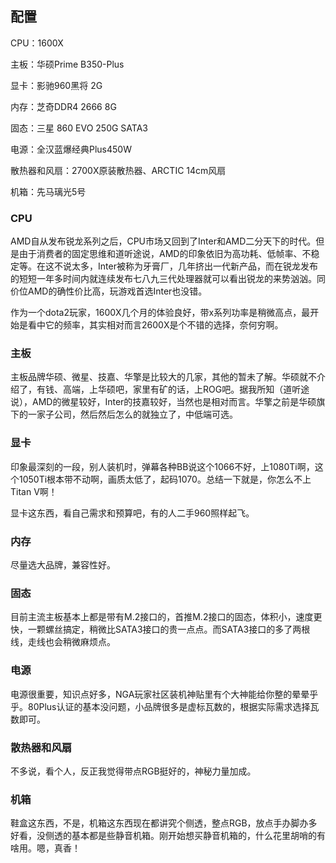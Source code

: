 ## 配置

CPU：1600X

主板：华硕Prime B350-Plus

显卡：影驰960黑将 2G

内存：芝奇DDR4 2666 8G

固态：三星 860 EVO 250G SATA3

电源：全汉蓝爆经典Plus450W

散热器和风扇：2700X原装散热器、ARCTIC 14cm风扇

机箱：先马璃光5号

### CPU

AMD自从发布锐龙系列之后，CPU市场又回到了Inter和AMD二分天下的时代。但是由于消费者的固定思维和道听途说，AMD的印象依旧为高功耗、低帧率、不稳定等。在这不说太多，Inter被称为牙膏厂，几年挤出一代新产品，而在锐龙发布的短短一年多时间内就连续发布七八九三代处理器就可以看出锐龙的来势汹汹。同价位AMD的确性价比高，玩游戏首选Inter也没错。

作为一个dota2玩家，1600X几个月的体验良好，带x系列功率是稍微高点，最开始是看中它的频率，其实相对而言2600X是个不错的选择，奈何穷啊。

### 主板

主板品牌华硕、微星、技嘉、华擎是比较大的几家，其他的暂未了解。华硕就不介绍了，有钱、高端，上华硕吧，家里有矿的话，上ROG吧。据我所知（道听途说），AMD的微星较好，Inter的技嘉较好，当然也是相对而言。华擎之前是华硕旗下的一家子公司，然后然后怎么的就独立了，中低端可选。

### 显卡

印象最深刻的一段，别人装机时，弹幕各种BB说这个1066不好，上1080Ti啊，这个1050Ti根本带不动啊，画质太低了，起码1070。总结一下就是，你怎么不上Titan V啊！

显卡这东西，看自己需求和预算吧，有的人二手960照样起飞。

### 内存

尽量选大品牌，兼容性好。

### 固态

目前主流主板基本上都是带有M.2接口的，首推M.2接口的固态，体积小，速度更快，一颗螺丝搞定，稍微比SATA3接口的贵一点点。而SATA3接口的多了两根线，走线也会稍微麻烦点。

### 电源

电源很重要，知识点好多，NGA玩家社区装机神贴里有个大神能给你整的晕晕乎乎。80Plus认证的基本没问题，小品牌很多是虚标瓦数的，根据实际需求选择瓦数即可。

### 散热器和风扇

不多说，看个人，反正我觉得带点RGB挺好的，神秘力量加成。

### 机箱

鞋盒这东西，不是，机箱这东西现在都讲究个侧透，整点RGB，放点手办脚办多好看，没侧透的基本都是些静音机箱。刚开始想买静音机箱的，什么花里胡哨的有啥用。嗯，真香！
